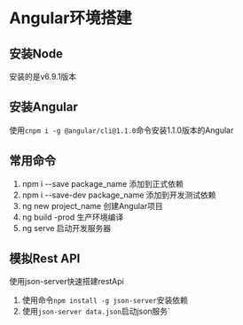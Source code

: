 # Angular环境搭建

## 安装Node
安装的是v6.9.1版本

## 安装Angular
使用`cnpm i -g @angular/cli@1.1.0`命令安装1.1.0版本的Angular

## 常用命令
1. npm i --save package_name 添加到正式依赖
2. npm i --save-dev package_name 添加到开发测试依赖
3. ng new project_name 创建Angular项目
4. ng build -prod 生产环境编译
5. ng serve 启动开发服务器

## 模拟Rest API
使用json-server快速搭建restApi
1. 使用命令`npm install -g json-server`安装依赖
2. 使用`json-server data.json`启动json服务`